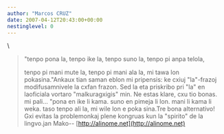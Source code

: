```yaml
---
author: "Marcos CRUZ"
date: 2007-04-12T20:43:00+00:00
nestinglevel: 0
---
```

\
> 
> "tenpo pona la, tenpo ike la, tenpo suno la, tenpo pi anpa telola,
> 
> tenpo pi mani mute la, tenpo pi mani ala la, mi tawa lon pokasina."Ankaux tian saman eblon mi pripensis: ke cxiuj "la"-frazoj modifusamnivele la cxfan frazon. Sed la eta priskribo pri "la" en laoficiala vortaro "malkuragxigis" min. Ne estas klare, cxu tio bonas.
> mi pali...
> "pona en ike li kama.
> suno en pimeja li lon.
> mani li kama li weka.
> taso tenpo ali la, mi wile lon e poka sina.Tre bona alternativo! Gxi evitas la problemonkaj plene kongruas kun la "spirito" de la lingvo.jan Mako--
[http://alinome.net](http://alinome.net)